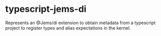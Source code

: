 # typescript-jems-di
Represents an @Jems/di extension to obtain metadata from a typescript project to register types and alias expectations in the kernel.

